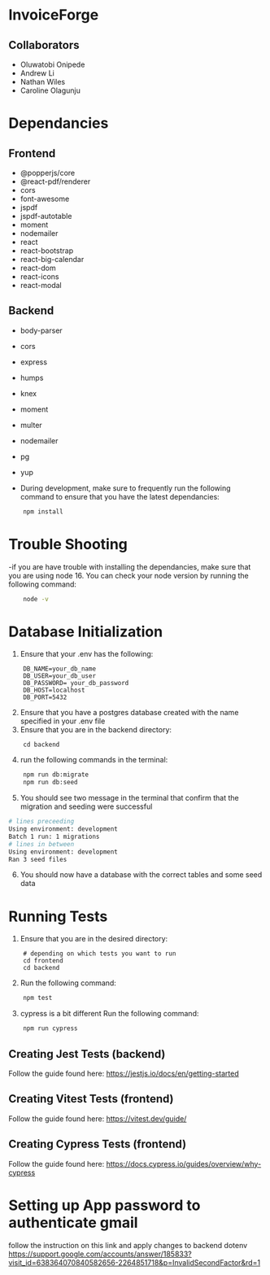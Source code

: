 # InvoiceForge

## Collaborators

  - Oluwatobi Onipede
  - Andrew Li
  - Nathan Wiles
  - Caroline Olagunju

# Dependancies

## Frontend

- @popperjs/core
- @react-pdf/renderer
- cors
- font-awesome
- jspdf
- jspdf-autotable
- moment
- nodemailer
- react
- react-bootstrap
- react-big-calendar
- react-dom
- react-icons
- react-modal

## Backend

- body-parser
- cors
- express
- humps
- knex
- moment
- multer
- nodemailer
- pg
- yup

- During development, make sure to frequently run the following command to ensure that you have the latest dependancies:
```sh
    npm install
```
# Trouble Shooting
-if you are have trouble with installing the dependancies, make sure that you are using node 16.  You can check your node version by running the following command:
```sh
    node -v
```

# Database Initialization
1.  Ensure that your .env has the following:
```
    DB_NAME=your_db_name
    DB_USER=your_db_user
    DB_PASSWORD= your_db_password
    DB_HOST=localhost
    DB_PORT=5432
```
2.  Ensure that you have a postgres database created with the name specified in your .env file
3. Ensure that you are in the backend directory:
```
    cd backend
```
4. run the following commands in the terminal:
```sh
    npm run db:migrate
    npm run db:seed
```
5. You should see two message in the terminal that confirm that the migration and seeding were successful
```sh
# lines preceeding
Using environment: development
Batch 1 run: 1 migrations
# lines in between
Using environment: development
Ran 3 seed files
```
6.  You should now have a database with the correct tables and some seed data

# Running Tests
1.  Ensure that you are in the desired directory:
```
    # depending on which tests you want to run
    cd frontend
    cd backend
```
2.  Run the following command:
```sh
    npm test
```
3. cypress is a bit different Run the following command:
```sh
    npm run cypress
```

## Creating Jest Tests (backend)
Follow the guide found here: https://jestjs.io/docs/en/getting-started

## Creating Vitest Tests (frontend)

Follow the guide found here: https://vitest.dev/guide/

## Creating Cypress Tests (frontend)

Follow the guide found here: https://docs.cypress.io/guides/overview/why-cypress

# Setting up App password to authenticate gmail
follow the instruction on this link and apply changes to backend dotenv
https://support.google.com/accounts/answer/185833?visit_id=638364070840582656-2264851718&p=InvalidSecondFactor&rd=1
